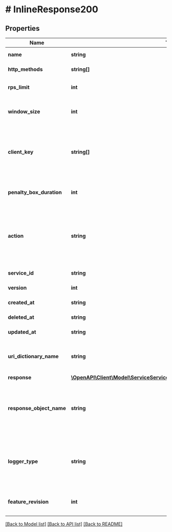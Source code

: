# # InlineResponse200

## Properties

Name | Type | Description | Notes
------------ | ------------- | ------------- | -------------
**name** | **string** | A human readable name for the rate limiting rule. |
**http_methods** | **string[]** | Array of HTTP methods to apply rate limiting to. |
**rps_limit** | **int** | Upper limit of requests per second allowed by the rate limiter. |
**window_size** | **int** | Number of seconds during which the RPS limit must be exceeded in order to trigger a violation. |
**client_key** | **string[]** | Array of VCL variables used to generate a counter key to identify a client. Examples variables include &#x60;req.http.Fastly-Client-IP&#x60;, &#x60;req.http.User-Agent&#x60;, or a custom header like &#x60;req.http.API-Key&#x60;. |
**penalty_box_duration** | **int** | Length of time in seconds that the rate limiter is in effect after the initial violation is detected. |
**action** | **string** | The action to take when a rate limiter violation is detected. \&quot;response\&quot; and \&quot;response_object\&quot; prevent an origin request; \&quot;log_only\&quot; logs the violation but allows the origin request to continue. |
**service_id** | **string** | Alphanumeric string identifying the service. | [optional] [readonly]
**version** | **int** | Integer identifying a service version. | [optional] [readonly]
**created_at** | **string** | Date and time in ISO 8601 format. | [optional] [readonly]
**deleted_at** | **string** | Date and time in ISO 8601 format. | [optional] [readonly]
**updated_at** | **string** | Date and time in ISO 8601 format. | [optional] [readonly]
**uri_dictionary_name** | **string** | The name of an Edge Dictionary containing URIs as keys. If not defined or null, all origin URIs will be rate limited. | [optional]
**response** | [**\OpenAPI\Client\Model\ServiceServiceIdVersionVersionIdRateLimitersResponse**](ServiceServiceIdVersionVersionIdRateLimitersResponse.md) |  | [optional]
**response_object_name** | **string** | Name of existing response object. Required if &#x60;action&#x60; is \&quot;response_object\&quot;. Note that the rate limiter response is only updated to reflect the response object content when saving the rate limiter configuration. | [optional]
**logger_type** | **string** | Name of the type of logging endpoint to be used when action is \&quot;log_only\&quot;. The logging endpoint type is used to determine the appropriate log format to use when emitting log entries. | [optional]
**feature_revision** | **int** | Revision number of the rate limiting feature implementation. Defaults to the most recent revision. | [optional]

[[Back to Model list]](../../README.md#models) [[Back to API list]](../../README.md#endpoints) [[Back to README]](../../README.md)
